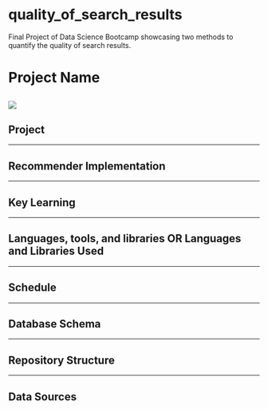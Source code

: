 # quality_of_search_results
Final Project of Data Science Bootcamp showcasing two methods to quantify the quality of search results.

# Project Name
![](http://w3.org/Icons/valid-xhtml10)
---
## Project
---
## Recommender Implementation
---
## Key Learning
---
## Languages, tools, and libraries OR Languages and Libraries Used
---
## Schedule
---
## Database Schema
---
## Repository Structure
---
## Data Sources

